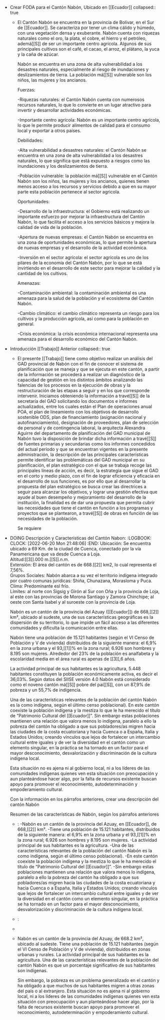 - Crear FODA para el Cantón Nabón, Ubicado en [[Ecuador]]
  collapsed:: true
	- El Cantón Nabón se encuentra en la provincia de Bolívar, en el Sur de [[Ecuador]]. Se caracteriza por tener un clima cálido y húmedo, con una vegetación densa y exuberante. Nabón cuenta con riquezas naturales como el oro, la plata, el cobre, el hierro y el petróleo, ademá[[S]] de ser un importante centro agrícola. Algunos de sus principales cultivos son el café, el cacao, el arroz, el plátano, la yuca y la caña de azúcar.
	  
	  Nabón se encuentra en una zona de alta vulnerabilidad a los desastres naturales, especialmente al riesgo de inundaciones y deslizamientos de tierra. La población má[[S]] vulnerable son los niños, las mujeres y los ancianos.
	  
	  Fuerzas:
	  
	  -Riquezas naturales: el Cantón Nabón cuenta con numerosos recursos naturales, lo que lo convierte en un lugar atractivo para invertir y desarrollar actividades económicas.
	  
	  -Importante centro agrícola: Nabón es un importante centro agrícola, lo que le permite producir alimentos de calidad para el consumo local y exportar a otros países.
	  
	  Debilidades:
	  
	  -Alta vulnerabilidad a desastres naturales: el Cantón Nabón se encuentra en una zona de alta vulnerabilidad a los desastres naturales, lo que significa que está expuesto a riesgos como las inundaciones y los deslizamientos de tierra.
	  
	  -Población vulnerable: la población má[[S]] vulnerable en el Cantón Nabón son los niños, las mujeres y los ancianos, quienes tienen menos acceso a los recursos y servicios debido a que en su mayor parte esta población pertenece al sector agricola.
	  
	  Oportunidades:
	  
	  -Desarrollo de la infraestructura: el Gobierno está realizando un importante esfuerzo por mejorar la infraestructura del Cantón Nabón, lo que facilita el acceso a los servicios básicos y mejora la calidad de vida de la población.
	  
	  -Apertura de nuevas empresas: el Cantón Nabón se encuentra en una zona de oportunidades económicas, lo que permite la apertura de nuevas empresas y el desarrollo de la actividad económica.
	  
	  -Inversión en el sector agrícola: el sector agrícola es uno de los pilares de la economía del Cantón Nabón, por lo que se está invirtiendo en el desarrollo de este sector para mejorar la calidad y la cantidad de los cultivos.
	  
	  Amenazas:
	  
	  -Contaminación ambiental: la contaminación ambiental es una amenaza para la salud de la población y el ecosistema del Cantón Nabón.
	  
	  -Cambio climático: el cambio climático representa un riesgo para los cultivos y la producción agrícola, así como para la población en general.
	  
	  -Crisis económica: la crisis económica internacional representa una amenaza para el desarrollo económico del Cantón Nabón.
- Introducción [[Trabajo]] Anterior
  collapsed:: true
	- El presente [[Trabajo]] tiene como objetivo realizar un análisis del GAD provincial de Nabón con el fin de conocer el sistema de planificación que se maneja y que se ejecuta en este cantón, a partir de la información se procederá a realizar un diagnóstico de la capacidad de gestión en los distintos ámbitos analizando las falencias de los procesos en la ejecución de obras y la restructuración de las etapas a seguir y en los que corresponde intervenir. Iniciamos obteniendo la información a travé[[S]] de la secretaría del GAD solicitando los documentos e informes actualizados, entre los cuales están el Plan de operaciones anual POA, el plan de lineamiento con los objetivos de desarrollo sostenible ODS, plan de financiamiento (asignación nacional y autofinanciamiento), designación de proveedores, plan de selección de personal y de contingencia laboral, la arquitecta Alexandra Aguirre del departamento de planificación del GAD municipal de Nabón tuvo la disposición de brindar dicha información a travé[[S]] de fuentes primarias y secundarias como los informes concedidos del actual período y que se encuentran vigentes en la presente administración, la descripción de las principales características permite identificar las problemáticas del GAD municipal en su planificación, el plan estratégico con el que se trabaja recoge las principales líneas de acción, es decir, la estrategia que sigue el GAD en el corto y medio plazo, con el fin de lograr eficiencia y eficacia en el desarrollo de sus funciones, es por ello que al desarrollar la propuesta del plan estratégico se busca crear las directrices a seguir para alcanzar los objetivos, y lograr una gestión efectiva que ayude al buen desempeño y mejoramiento del desarrollo de la institución, la finalidad es de dar una propuesta que permita cubrir las necesidades que tiene el cantón en función a los programas y proyectos que se plantearon, a travé[[S]] de obras en función de las necesidades de la población. 
	  
	  Se requiere
- DOING Descripción y Características  del Cantón Nabon:
  :LOGBOOK:
  CLOCK: [2022-06-20 Mon 21:48:06]
  :END:
  Ubicación: Se encuentra ubicado a 69 Km. de la ciudad de Cuenca, conectado por la vía Panamericana que va desde Cuenca a Loja.  
  Altitud:[[3]].000 m.[[S]].n.m.  
  Extensión: El área del cantón es de 668.[[2]] km2, lo cual representa el 7,56%.  
  Grupos Sociales: Nabón abarca a su vez el territorio indígena integrado por cuatro comunas jurídicas: Shiña, Chunazana, Morasloma y Puca.  
  Clima: Predominante esl frío.  
  Límites: al norte con Sigsig y Girón al Sur con Oña y la provincia de Loja, al este con las provincias de Morona Santiago y Zamora Chinchipe; al oeste con Santa Isabel y al suroeste con la provincia de Loja.
  
  
  Nabón es un cantón de la provincia del Azuay ([[Ecuador]]) de 668,[[2]] km², ubicado al sudeste, una de sus características geográficas es la dispersión de su territorio, lo que impide un fácil acceso a las diferentes comunidades y dificulta la comunicación entre ellas.
  
  Nabón tiene una población de 15.121 habitantes (según el VI Censo de Población y V de vivienda) distribuidos de la siguiente manera: el 6,9% en la zona urbana y el 93,[[1]]% en la zona rural; 6.926 son hombres y 8.195 son mujeres. Alrededor del 23% de la población es analfabeta y la escolaridad media en el área rural es apenas de [[3]],6 años.
  
  La actividad principal de sus habitantes es la agricultura, 5.448 habitantes constituyen la población económicamente activa, es decir el 36,03%. Según datos del SIISE versión 4.0 Nabón está considerado como el noveno cantón má[[S]] pobre del paí[[S]], con un 87,9% de pobreza y un 55,7% de indigencia.
  
  Una de las características relevantes de la población del cantón Nabón es la como indígena, según el último censo poblacional). En este cantón coexiste la población indígena y la mestiza lo que le ha merecido el título de “Patrimonio Cultural del [[Ecuador]]”. Sin embargo estas poblaciones mantienen una relación que valora menos lo indígena, paralelo a ello la pobreza del cantón ha obligado a que sus pobladores/as migren hacia las ciudades de la costa ecuatoriana y hacia Cuenca o a España, Italia y Estados Unidos; creando vínculos que lejos de fortalecer un intercambio cultural entre iguales y de ver la diversidad en el cantón como un elemento singular, en la práctica se ha tornado en un factor para el mayor desconocimiento, desvalorización y discriminación de la cultura indígena local.
  
  Esta situación no es ajena ni al gobierno local, ni a los líderes de las comunidades indígenas quienes ven esta situación con preocupación y aun planteándose hacer algo, por la falta de recursos existente buscan apoyo para promover el reconocimiento, autodeterminación y empoderamiento cultural.
  
  Con la información en los párrafos anteriores, crear una descripción del cantón Nabón  
  
  
  Resumen de las características de Nabón, según  los párrafos anteriores
	- :
	  -Nabón es un cantón de la provincia del Azuay, en [[Ecuador]], de 668,[[2]] km².
	  -Tiene una población de 15.121 habitantes,  distribuidos de la siguiente manera: el 6,9% en la zona urbana y el 93,[[1]]% en la zona rural; 6.926 son hombres y 8.195 son mujeres.
	  -La actividad principal de sus habitantes es la agricultura.
	  -Una de las características relevantes de la población del cantón Nabón es la como indígena, según el último censo poblacional). 
	  -En este cantón coexiste la población indígena y la mestiza lo que le ha merecido el título de “Patrimonio Cultural del [[Ecuador]]”. 
	  -Sin embargo estas poblaciones mantienen una relación que valora menos lo indígena, paralelo a ello la pobreza del cantón ha obligado a que sus pobladores/as migren hacia las ciudades de la costa ecuatoriana y hacia Cuenca o a España, Italia y Estados Unidos; creando vínculos que lejos de fortalecer un intercambio cultural entre iguales y de ver la diversidad en el cantón como un elemento singular, en la práctica se ha tornado en un factor para el mayor desconocimiento, desvalorización y discriminación de la cultura indígena local.
	- :
	-
	- Nabón es un cantón de la provincia del Azuay, de 668.2 km², ubicado al sudeste. Tiene una población de 15.121 habitantes (según el VI Censo de Población y V de vivienda), distribuidos en zonas urbanas y rurales. La actividad principal de sus habitantes es la agricultura. Una de las características relevantes de la población del cantón Nabón es que un porcentaje significativo de sus habitantes son indígenas. 
	  
	  Sin embargo, la pobreza es un problema generalizado en el cantón y ha obligado a que muchos de sus habitantes migren a otras zonas del país o al extranjero. Esta situación no es ajena ni al gobierno local, ni a los líderes de las comunidades indígenas quienes ven esta situación con preocupación y aun planteándose hacer algo, por la falta de recursos existente buscan apoyo para promover el reconocimiento, autodeterminación y empoderamiento cultural.
